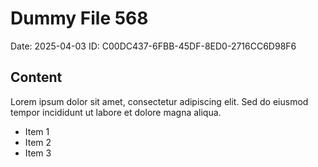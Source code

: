 # Dummy File 568

Date: 2025-04-03
ID: C00DC437-6FBB-45DF-8ED0-2716CC6D98F6

## Content

Lorem ipsum dolor sit amet, consectetur adipiscing elit.
Sed do eiusmod tempor incididunt ut labore et dolore magna aliqua.

* Item 1
* Item 2
* Item 3

